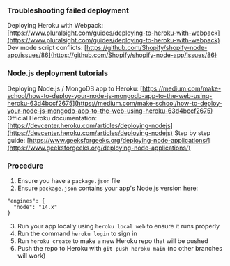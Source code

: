 ### Troubleshooting failed deployment
Deploying Heroku with Webpack: [https://www.pluralsight.com/guides/deploying-to-heroku-with-webpack](https://www.pluralsight.com/guides/deploying-to-heroku-with-webpack)
Dev mode script conflicts: [https://github.com/Shopify/shopify-node-app/issues/86](https://github.com/Shopify/shopify-node-app/issues/86)

### Node.js deployment tutorials
Deploying Node.js / MongoDB app to Heroku: [https://medium.com/make-school/how-to-deploy-your-node-js-mongodb-app-to-the-web-using-heroku-63d4bccf2675](https://medium.com/make-school/how-to-deploy-your-node-js-mongodb-app-to-the-web-using-heroku-63d4bccf2675)
Official Heroku documentation: [https://devcenter.heroku.com/articles/deploying-nodejs](https://devcenter.heroku.com/articles/deploying-nodejs)
Step by step guide: [https://www.geeksforgeeks.org/deploying-node-applications/](https://www.geeksforgeeks.org/deploying-node-applications/)

### Procedure
1. Ensure you have a `package.json` file
2. Ensure `package.json` contains your app's Node.js version here:
  ```
  "engines": {
    "node": "14.x"
  }
  ```
3. Run your app locally using `heroku local web` to ensure it runs properly
4. Run the command `heroku login` to sign in
5. Run `heroku create` to make a new Heroku repo that will be pushed
6. Push the repo to Heroku with `git push heroku main` (no other branches will work)
